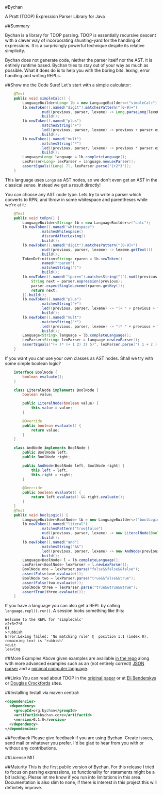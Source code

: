 #Bychan

A Pratt (TDOP) Expression Parser Library for Java

##Summary

Bychan is a library for TDOP parsing. TDOP is essentially recursive descent with a clever way
of incorporating shunting-yard for the handling of expressions. It is a surprisingly powerful technique
despite its relative simplicity.

Bychan does not generate code, niether the parser itself nor the AST. It is entirely runtime based.
Bychan tries to stay out of your way as much as possible.
What it does do is to help you with the boring bits: lexing, error handling and writing REPLs.

##Show me the Code
Sure! Let's start with a simple calculator:
```Java
    @Test
    public void simpleCalc() {
        LanguageBuilder<Long> lb = new LanguageBuilder<>("simpleCalc");
        lb.newToken().named("digit").matchesPattern("[0-9]+")
                .nud((previous, parser, lexeme) -> Long.parseLong(lexeme.getText()))
                .build();
        lb.newToken().named("plus")
                .matchesString("+")
                .led((previous, parser, lexeme) -> previous + parser.expression(previous))
                .build();
        lb.newToken().named("mult")
                .matchesString("*")
                .led((previous, parser, lexeme) -> previous * parser.expression(previous))
                .build();
        Language<Long> language = lb.completeLanguage();
        LexParser<Long> lexParser = language.newLexParser();
        assertEquals((Long) 7l, lexParser.parse("1+2*3"));
    }
```
This language uses `Long`s as AST nodes, so we don't even get an AST in the classical sense. Instead we get a result directly!

You can choose any AST node type. Lets try to write a parser which converts to RPN,
and throw in some whitespace and parentheses while we're at it:
```Java
    @Test
    public void toRpn() {
        LanguageBuilder<String> lb = new LanguageBuilder<>("calc");
        lb.newToken().named("whitespace")
                .matchesWhitespace()
                .discardAfterLexing()
                .build();
        lb.newToken().named("digit").matchesPattern("[0-9]+")
                .nud((previous, parser, lexeme) -> lexeme.getText())
                .build();
        TokenDefinition<String> rparen = lb.newToken()
                .named("rparen")
                .matchesString(")")
                .build();
        lb.newToken().named("lparen").matchesString("(").nud((previous, parser, lexeme) -> {
            String next = parser.expression(previous);
            parser.expectSingleLexeme(rparen.getKey());
            return next;
        }).build();
        lb.newToken().named("plus")
                .matchesString("+")
                .led((previous, parser, lexeme) -> "(+ " + previous + " " + parser.expression(previous) + ")")
                .build();
        lb.newToken().named("mult")
                .matchesString("*")
                .led((previous, parser, lexeme) -> "(* " + previous + " " + parser.expression(previous) + ")")
                .build();
        Language<String> language = lb.completeLanguage();
        LexParser<String> lexParser = language.newLexParser();
        assertEquals("(+ (* (+ 1 2) 3) 5)", lexParser.parse("( 1 + 2 ) * 3 + 5"));
    }
```
If you want you can use your own classes as AST nodes. Shall we try with some simple boolean logic?
```Java
    interface BoolNode {
        boolean evaluate();
    }

    class LiteralNode implements BoolNode {
        boolean value;

        public LiteralNode(boolean value) {
            this.value = value;
        }

        @Override
        public boolean evaluate() {
            return value;
        }
    }

    class AndNode implements BoolNode {
        public BoolNode left;
        public BoolNode right;

        public AndNode(BoolNode left, BoolNode right) {
            this.left = left;
            this.right = right;
        }

        @Override
        public boolean evaluate() {
            return left.evaluate() && right.evaluate();
        }
    }
    @Test
    public void boolLogic() {
        LanguageBuilder<BoolNode> lb = new LanguageBuilder<>("boolLogic");
        lb.newToken().named("literal")
                .matchesPattern("true|false")
                .nud((previous, parser, lexeme) -> new LiteralNode(Boolean.parseBoolean(lexeme.getText())))
                .build();
        lb.newToken().named("and")
                .matchesString("&&")
                .led((previous, parser, lexeme) -> new AndNode(previous, parser.expression(previous)))
                .build();
        Language<BoolNode> l = lb.completeLanguage();
        LexParser<BoolNode> lexParser = l.newLexParser();
        BoolNode one = lexParser.parse("false&&false&&false");
        assertFalse(one.evaluate());
        BoolNode two = lexParser.parse("true&&false&&true");
        assertFalse(two.evaluate());
        BoolNode three = lexParser.parse("true&&true&&true");
        assertTrue(three.evaluate());
    }
```
If you have a language you can also get a REPL by calling `language.repl().run()`. A session looks something like this:
```
Welcome to the REPL for 'simpleCalc'
>2+3+7*8
61
>rubbish
Error:Lexing failed: 'No matching rule' @  position 1:1 (index 0), remaining text is 'rubbish'
>quit
leaving
```
##More Examples
Above given examples are available [in the repo](https://github.com/atorstling/bychan/blob/master/src/test/java/org/bychan/core/examples/ReadmeExamples.java) along with more advanced examples such as an (not entirely correct) [JSON parser](https://github.com/atorstling/bychan/blob/master/src/test/java/org/bychan/core/langs/json/JsonLangBuilder.java)
 and a [minimal computer language](https://github.com/atorstling/bychan/blob/master/src/test/java/org/bychan/core/langs/minilang/MiniLangTest.java).

##Links
You can read about TDOP in the [original paper](http://hall.org.ua/halls/wizzard/pdf/Vaughan.Pratt.TDOP.pdf) or at [Eli Benderskys](http://eli.thegreenplace.net/2010/01/02/top-down-operator-precedence-parsing) or [Douglas Crockfords](http://javascript.crockford.com/tdop/tdop.html) sites.

##Installing
Install via maven central:
```xml
<dependencies>
  <dependency>
    <groupId>org.bychan</groupId>
    <artifactId>bychan-core</artifactId>
    <version>0.1.0</version>
  </dependency>
</dependencies>
```

##Feedback
Please give feedback if you are using Bychan. Create issues, send mail or whatever you prefer. I'd be glad to hear from you with or without any contributions.

##License
MIT

##Maturity
This is the first public version of Bychan. For this release I tried to focus on parsing expressions, so functionality for statements might be a bit lacking. Please let me know if you run into limitations in this area. Documentation is also slim to none, if there is interest in this project this will definitely improve.
 
 

